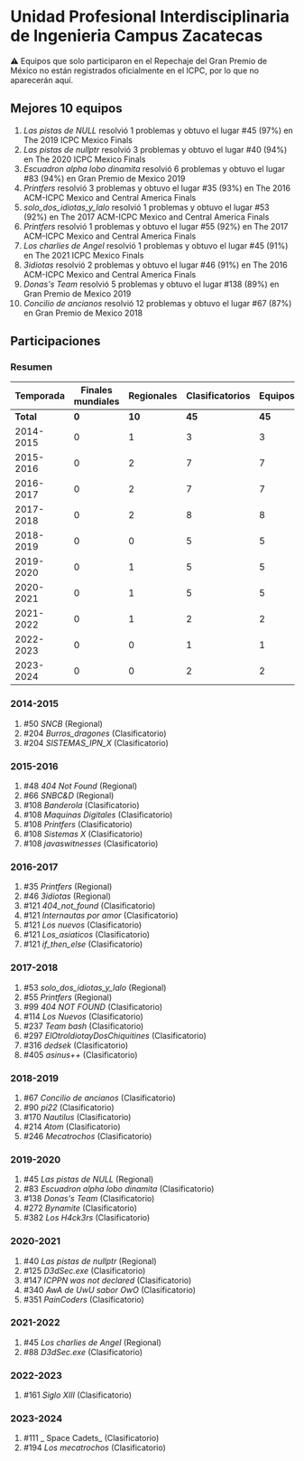 ---
---

# Unidad Profesional Interdisciplinaria de Ingenieria Campus Zacatecas

:warning: Equipos que solo participaron en el Repechaje del Gran Premio de México no están registrados oficialmente en el ICPC, por lo que no aparecerán aquí.

## Mejores 10 equipos

1. _Las pistas de NULL_ resolvió 1 problemas y obtuvo el lugar #45 (97%) en The 2019 ICPC Mexico Finals
1. _Las pistas de nullptr_ resolvió 3 problemas y obtuvo el lugar #40 (94%) en The 2020 ICPC Mexico Finals
1. _Escuadron alpha lobo dinamita_ resolvió 6 problemas y obtuvo el lugar #83 (94%) en Gran Premio de Mexico 2019
1. _Printfers_ resolvió 3 problemas y obtuvo el lugar #35 (93%) en The 2016 ACM-ICPC Mexico and Central America Finals
1. _solo_dos_idiotas_y_lalo_ resolvió 1 problemas y obtuvo el lugar #53 (92%) en The 2017 ACM-ICPC Mexico and Central America Finals
1. _Printfers_ resolvió 1 problemas y obtuvo el lugar #55 (92%) en The 2017 ACM-ICPC Mexico and Central America Finals
1. _Los charlies de Angel_ resolvió 1 problemas y obtuvo el lugar #45 (91%) en The 2021 ICPC Mexico Finals
1. _3idiotas_ resolvió 2 problemas y obtuvo el lugar #46 (91%) en The 2016 ACM-ICPC Mexico and Central America Finals
1. _Donas's Team_ resolvió 5 problemas y obtuvo el lugar #138 (89%) en Gran Premio de Mexico 2019
1. _Concilio de ancianos_ resolvió 12 problemas y obtuvo el lugar #67 (87%) en Gran Premio de Mexico 2018

## Participaciones

### Resumen

| Temporada | Finales mundiales | Regionales | Clasificatorios | Equipos |
| --- | --- | --- | --- | --- |
| **Total** | **0** | **10** | **45** | **45** |
| 2014-2015 | 0 | 1 | 3 | 3 |
| 2015-2016 | 0 | 2 | 7 | 7 |
| 2016-2017 | 0 | 2 | 7 | 7 |
| 2017-2018 | 0 | 2 | 8 | 8 |
| 2018-2019 | 0 | 0 | 5 | 5 |
| 2019-2020 | 0 | 1 | 5 | 5 |
| 2020-2021 | 0 | 1 | 5 | 5 |
| 2021-2022 | 0 | 1 | 2 | 2 |
| 2022-2023 | 0 | 0 | 1 | 1 |
| 2023-2024 | 0 | 0 | 2 | 2 |

### 2014-2015

1. #50 _SNCB_ (Regional)
1. #204 _Burros_dragones_ (Clasificatorio)
1. #204 _SISTEMAS_IPN_X_ (Clasificatorio)

### 2015-2016

1. #48 _404 Not Found_ (Regional)
1. #66 _SNBC&D_ (Regional)
1. #108 _Banderola_ (Clasificatorio)
1. #108 _Maquinas Digitales_ (Clasificatorio)
1. #108 _Printfers_ (Clasificatorio)
1. #108 _Sistemas X_ (Clasificatorio)
1. #108 _javaswitnesses_ (Clasificatorio)

### 2016-2017

1. #35 _Printfers_ (Regional)
1. #46 _3idiotas_ (Regional)
1. #121 _404_not_found_ (Clasificatorio)
1. #121 _Internautas por amor_ (Clasificatorio)
1. #121 _Los nuevos_ (Clasificatorio)
1. #121 _Los_asiaticos_ (Clasificatorio)
1. #121 _if_then_else_ (Clasificatorio)

### 2017-2018

1. #53 _solo_dos_idiotas_y_lalo_ (Regional)
1. #55 _Printfers_ (Regional)
1. #99 _404 NOT FOUND_ (Clasificatorio)
1. #114 _Los Nuevos_ (Clasificatorio)
1. #237 _Team bash_ (Clasificatorio)
1. #297 _ElOtroIdiotayDosChiquitines_ (Clasificatorio)
1. #316 _dedsek_ (Clasificatorio)
1. #405 _asinus++_ (Clasificatorio)

### 2018-2019

1. #67 _Concilio de ancianos_ (Clasificatorio)
1. #90 _pi22_ (Clasificatorio)
1. #170 _Nautilus_ (Clasificatorio)
1. #214 _Atom_ (Clasificatorio)
1. #246 _Mecatrochos_ (Clasificatorio)

### 2019-2020

1. #45 _Las pistas de NULL_ (Regional)
1. #83 _Escuadron alpha lobo dinamita_ (Clasificatorio)
1. #138 _Donas's Team_ (Clasificatorio)
1. #272 _Bynamite_ (Clasificatorio)
1. #382 _Los H4ck3rs_ (Clasificatorio)

### 2020-2021

1. #40 _Las pistas de nullptr_ (Regional)
1. #125 _D3dSec.exe_ (Clasificatorio)
1. #147 _ICPPN was not declared_ (Clasificatorio)
1. #340 _AwA de UwU sabor OwO_ (Clasificatorio)
1. #351 _PainCoders_ (Clasificatorio)

### 2021-2022

1. #45 _Los charlies de Angel_ (Regional)
1. #88 _D3dSec.exe_ (Clasificatorio)

### 2022-2023

1. #161 _Siglo XIII_ (Clasificatorio)

### 2023-2024

1. #111 _ Space Cadets_ (Clasificatorio)
1. #194 _Los mecatrochos_ (Clasificatorio)



